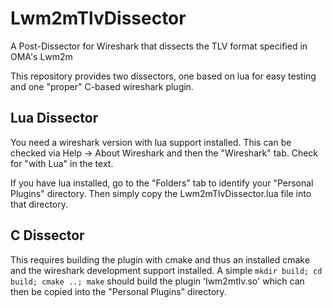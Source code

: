 Lwm2mTlvDissector
=================
A Post-Dissector for Wireshark that dissects the TLV format specified in OMA's Lwm2m

This repository provides two dissectors, one based on lua for easy testing and one "proper"
C-based wireshark plugin.

Lua Dissector
-------------
You need a wireshark version with lua support installed. This can be checked via
Help -> About Wireshark and then the "Wireshark" tab. Check for "with Lua" in the text.

If you have lua installed, go to the "Folders" tab to identify your "Personal Plugins"
directory. Then simply copy the Lwm2mTlvDissector.lua file into that directory.

C Dissector
-----------
This requires building the plugin with cmake and thus an installed cmake and the wireshark
development support installed.
A simple `mkdir build; cd build; cmake ..; make` should build the plugin 'lwm2mtlv.so'
which can then be copied into the "Personal Plugins" directory.